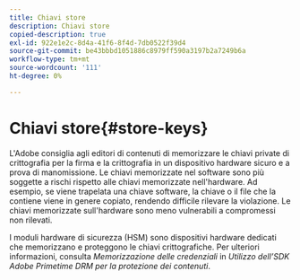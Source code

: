 ```yaml
---
title: Chiavi store
description: Chiavi store
copied-description: true
exl-id: 922e1e2c-8d4a-41f6-8f4d-7db0522f39d4
source-git-commit: be43bbbd1051886c8979ff590a3197b2a7249b6a
workflow-type: tm+mt
source-wordcount: '111'
ht-degree: 0%

---
```


# Chiavi store{#store-keys}

L&#39;Adobe consiglia agli editori di contenuti di memorizzare le chiavi private di crittografia per la firma e la crittografia in un dispositivo hardware sicuro e a prova di manomissione. Le chiavi memorizzate nel software sono più soggette a rischi rispetto alle chiavi memorizzate nell&#39;hardware. Ad esempio, se viene trapelata una chiave software, la chiave o il file che la contiene viene in genere copiato, rendendo difficile rilevare la violazione. Le chiavi memorizzate sull&#39;hardware sono meno vulnerabili a compromessi non rilevati.

I moduli hardware di sicurezza (HSM) sono dispositivi hardware dedicati che memorizzano e proteggono le chiavi crittografiche. Per ulteriori informazioni, consulta *Memorizzazione delle credenziali* in *Utilizzo dell’SDK Adobe Primetime DRM per la protezione dei contenuti*.
